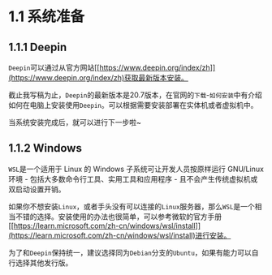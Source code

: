 # 1.1 系统准备

## 1.1.1 Deepin

`Deepin`可以通过从官方网站[[https://www.deepin.org/index/zh]](https://www.deepin.org/index/zh)获取最新版本安装。

截止我写稿为止，`Deepin`的最新版本是20.7版本，在官网的`下载`-`如何安装`中有介绍如何在电脑上安装使用`Deepin`。可以根据需要安装部署在实体机或者虚拟机中。

当系统安装完成后，就可以进行下一步啦~

## 1.1.2 Windows

`WSL`是一个适用于 Linux 的 Windows 子系统可让开发人员按原样运行 GNU/Linux 环境 - 包括大多数命令行工具、实用工具和应用程序 - 且不会产生传统虚拟机或双启动设置开销。

如果你不想安装`Linux`，或者手头没有可以连接的`Linux`服务器，那么`WSL`是一个相当不错的选择。安装使用的办法也很简单，可以参考微软的官方手册[[https://learn.microsoft.com/zh-cn/windows/wsl/install]](https://learn.microsoft.com/zh-cn/windows/wsl/install)进行安装。

为了和`Deepin`保持统一，建议选择同为`Debian`分支的`Ubuntu`，如果有能力可以自行选择其他发行版。